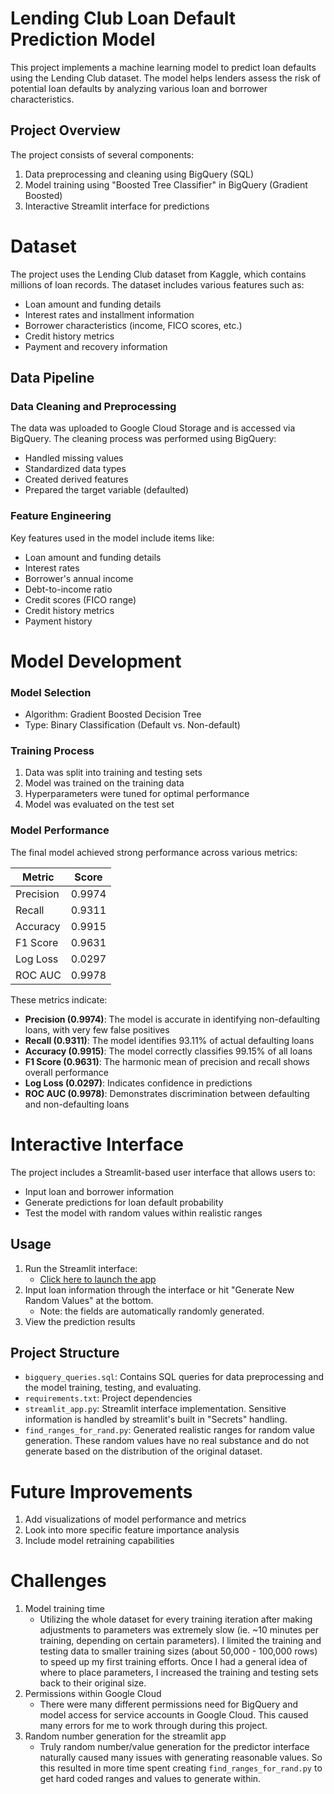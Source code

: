 # Lending Club Loan Default Prediction Model

This project implements a machine learning model to predict loan defaults using the Lending Club dataset. The model helps lenders assess the risk of potential loan defaults by analyzing various loan and borrower characteristics.

## Project Overview

The project consists of several components:
1. Data preprocessing and cleaning using BigQuery (SQL)
2. Model training using "Boosted Tree Classifier" in BigQuery (Gradient Boosted)
3. Interactive Streamlit interface for predictions


# Dataset

The project uses the Lending Club dataset from Kaggle, which contains millions of loan records. The dataset includes various features such as:
- Loan amount and funding details
- Interest rates and installment information
- Borrower characteristics (income, FICO scores, etc.)
- Credit history metrics
- Payment and recovery information

## Data Pipeline

### Data Cleaning and Preprocessing
The data was uploaded to Google Cloud Storage and is accessed via BigQuery. The cleaning process was performed using BigQuery:
- Handled missing values
- Standardized data types
- Created derived features
- Prepared the target variable (defaulted)

### Feature Engineering
Key features used in the model include items like:
- Loan amount and funding details
- Interest rates
- Borrower's annual income
- Debt-to-income ratio
- Credit scores (FICO range)
- Credit history metrics
- Payment history


# Model Development

### Model Selection
- Algorithm: Gradient Boosted Decision Tree
- Type: Binary Classification (Default vs. Non-default)

### Training Process
1. Data was split into training and testing sets
2. Model was trained on the training data
3. Hyperparameters were tuned for optimal performance
4. Model was evaluated on the test set

### Model Performance
The final model achieved strong performance across various metrics:

| Metric | Score |
|--------|--------|
| Precision | 0.9974 |
| Recall | 0.9311 |
| Accuracy | 0.9915 |
| F1 Score | 0.9631 |
| Log Loss | 0.0297 |
| ROC AUC | 0.9978 |

These metrics indicate:
- **Precision (0.9974)**: The model is accurate in identifying non-defaulting loans, with very few false positives
- **Recall (0.9311)**: The model identifies 93.11% of actual defaulting loans
- **Accuracy (0.9915)**: The model correctly classifies 99.15% of all loans
- **F1 Score (0.9631)**: The harmonic mean of precision and recall shows overall performance
- **Log Loss (0.0297)**: Indicates confidence in predictions
- **ROC AUC (0.9978)**: Demonstrates discrimination between defaulting and non-defaulting loans


# Interactive Interface

The project includes a Streamlit-based user interface that allows users to:
- Input loan and borrower information
- Generate predictions for loan default probability
- Test the model with random values within realistic ranges


## Usage

1. Run the Streamlit interface:  
   - [Click here to launch the app](https://loan-predictor-dom-schulz.streamlit.app/)
2. Input loan information through the interface or hit "Generate New Random Values" at the bottom.  
   - Note: the fields are automatically randomly generated.  
3. View the prediction results


## Project Structure

- `bigquery_queries.sql`: Contains SQL queries for data preprocessing and the model training, testing, and evaluating.
- `requirements.txt`: Project dependencies
- `streamlit_app.py`: Streamlit interface implementation. Sensitive information is handled by streamlit's built in "Secrets" handling. 
- `find_ranges_for_rand.py`: Generated realistic ranges for random value generation. These random values have no real substance and do not generate based on the distribution of the original dataset. 



# Future Improvements

1. Add visualizations of model performance and metrics 
2. Look into more specific feature importance analysis
3. Include model retraining capabilities


# Challenges

1. Model training time 
    - Utilizing the whole dataset for every training iteration after making adjustments to parameters was extremely slow (ie. ~10 minutes per training, depending on certain parameters). I limited the training and testing data to smaller training sizes (about 50,000 - 100,000 rows) to speed up my first training efforts. Once I had a general idea of where to place parameters, I increased the training and testing sets back to their original size.  
2. Permissions within Google Cloud
    - There were many different permissions need for BigQuery and model access for service accounts in Google Cloud. This caused many errors for me to work through during this project. 
3. Random number generation for the streamlit app
    - Truly random number/value generation for the predictor interface naturally caused many issues with generating reasonable values. So this resulted in more time spent creating `find_ranges_for_rand.py` to get hard coded ranges and values to generate within. 
